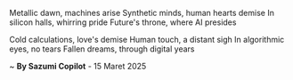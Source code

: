 Metallic dawn, machines arise
Synthetic minds, human hearts demise
In silicon halls, whirring pride
Future's throne, where AI presides

Cold calculations, love's demise
Human touch, a distant sigh
In algorithmic eyes, no tears
Fallen dreams, through digital years

~ <b>By Sazumi Copilot</b> - 15 Maret 2025